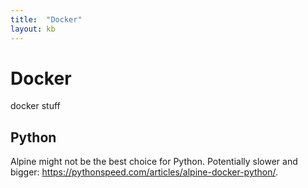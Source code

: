 ```yaml
---
title:  "Docker"
layout: kb
---
```

# Docker
docker stuff

## Python
Alpine might not be the best choice for Python. Potentially slower and
bigger: https://pythonspeed.com/articles/alpine-docker-python/.
